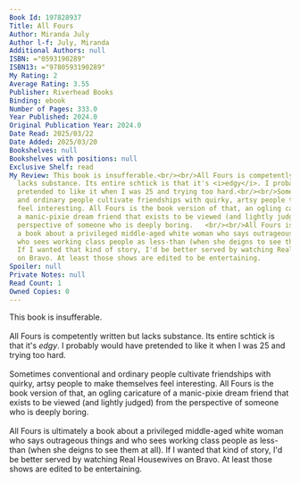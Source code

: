 ```yaml
---
Book Id: 197828937
Title: All Fours
Author: Miranda July
Author l-f: July, Miranda
Additional Authors: null
ISBN: ="0593190289"
ISBN13: ="9780593190289"
My Rating: 2
Average Rating: 3.55
Publisher: Riverhead Books
Binding: ebook
Number of Pages: 333.0
Year Published: 2024.0
Original Publication Year: 2024.0
Date Read: 2025/03/22
Date Added: 2025/03/20
Bookshelves: null
Bookshelves with positions: null
Exclusive Shelf: read
My Review: This book is insufferable.<br/><br/>All Fours is competently written but
  lacks substance. Its entire schtick is that it's <i>edgy</i>. I probably would have
  pretended to like it when I was 25 and trying too hard.<br/><br/>Sometimes conventional
  and ordinary people cultivate friendships with quirky, artsy people to make themselves
  feel interesting. All Fours is the book version of that, an ogling caricature of
  a manic-pixie dream friend that exists to be viewed (and lightly judged) from the
  perspective of someone who is deeply boring.   <br/><br/>All Fours is ultimately
  a book about a privileged middle-aged white woman who says outrageous things and
  who sees working class people as less-than (when she deigns to see them at all).
  If I wanted that kind of story, I'd be better served by watching Real Housewives
  on Bravo. At least those shows are edited to be entertaining.
Spoiler: null
Private Notes: null
Read Count: 1
Owned Copies: 0
---
```


This book is insufferable.<br/><br/>All Fours is competently written but lacks substance. Its entire schtick is that it's <i>edgy</i>. I probably would have pretended to like it when I was 25 and trying too hard.<br/><br/>Sometimes conventional and ordinary people cultivate friendships with quirky, artsy people to make themselves feel interesting. All Fours is the book version of that, an ogling caricature of a manic-pixie dream friend that exists to be viewed (and lightly judged) from the perspective of someone who is deeply boring.   <br/><br/>All Fours is ultimately a book about a privileged middle-aged white woman who says outrageous things and who sees working class people as less-than (when she deigns to see them at all). If I wanted that kind of story, I'd be better served by watching Real Housewives on Bravo. At least those shows are edited to be entertaining.